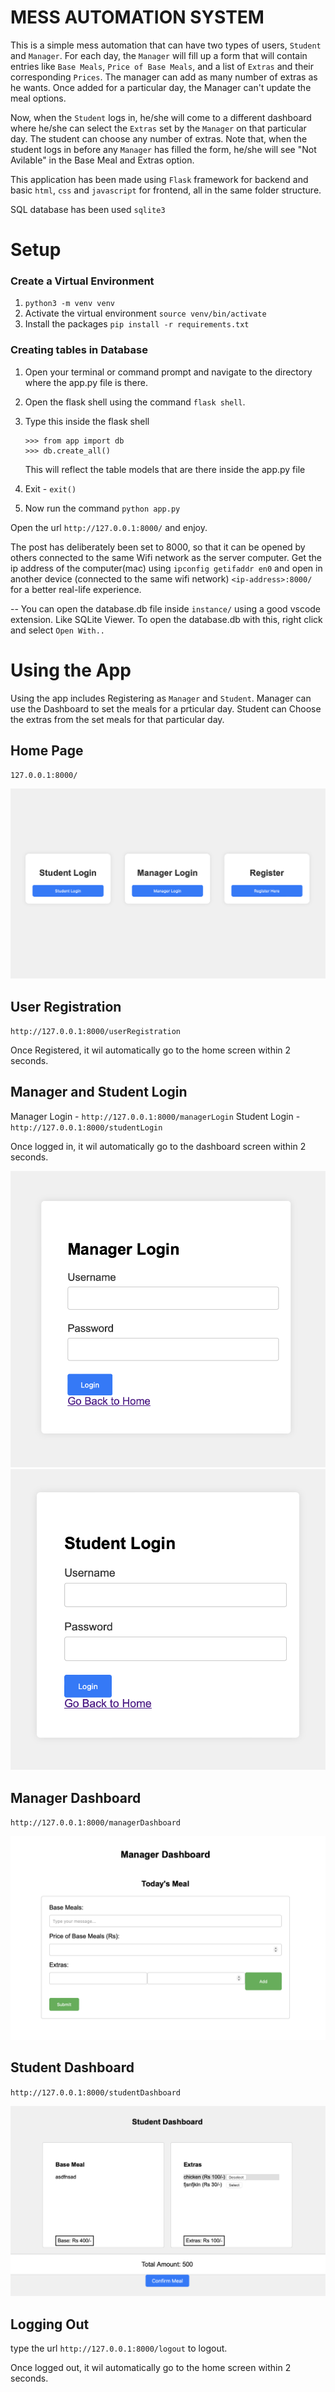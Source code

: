 # MESS AUTOMATION SYSTEM

This is a simple mess automation that can have two types of users, `Student` and `Manager`. For each day, the `Manager` will fill up a form that will contain entries like `Base Meals`, `Price of Base Meals`, and a list of `Extras` and their corresponding `Prices`. The manager can add as many number of extras as he wants. Once added for a particular day, the Manager can't update the meal options.

Now, when the `Student` logs in, he/she will come to a different dashboard where he/she can select the `Extras` set by the `Manager` on that particular day. The student can choose any number of extras. 
Note that, when the student logs in before any `Manager` has filled the form, he/she will see "Not Avilable" in the Base Meal and Extras option.

This application has been made using `Flask` framework for backend and basic `html`, `css` and `javascript` for frontend, all in the same folder structure. 

SQL database has been used `sqlite3`



# Setup

### Create a Virtual Environment

1. `python3 -m venv venv`
2. Activate the virtual environment
`source venv/bin/activate`
3. Install the packages
`pip install -r requirements.txt`


### Creating tables in Database

1. Open your terminal or command prompt and navigate to the directory where the app.py file is there.
2. Open the flask shell using the command `flask shell`.
3. Type this inside the flask shell
    ```
    >>> from app import db
    >>> db.create_all()
    ```
    This will reflect the table models that are there inside the app.py file

4. Exit - `exit()`

5. Now run the command `python app.py`

Open the url `http://127.0.0.1:8000/` and enjoy.

The post has deliberately been set to 8000, so that it can be opened by others connected to the same Wifi network as the server computer.
Get the ip address of the computer(mac) using `ipconfig getifaddr en0` and open in another device (connected to the same wifi network) `<ip-address>:8000/` for a better real-life experience. 


-- You can open the database.db file inside `instance/` using a good vscode extension. Like SQLite Viewer. To open the database.db with this, right click and select `Open With..`

# Using the App

Using the app includes Registering as `Manager` and `Student`. Manager can use the Dashboard to set the meals for a prticular day. Student can Choose the extras from the set meals for that particular day. 

## Home Page

`127.0.0.1:8000/`

![screenshot](/resources/home.png?raw=true "Home Page")
<!-- <img src="/resources/home.png" alt="screenshot" width="400" height="300"/> -->

## User Registration

`http://127.0.0.1:8000/userRegistration`

Once Registered, it wil automatically go to the home screen within 2 seconds.

<!-- ![screenshot](/resources/userRegistration.png?raw=false "User Registration") -->

## Manager and Student Login

Manager Login - `http://127.0.0.1:8000/managerLogin`
Student Login - `http://127.0.0.1:8000/studentLogin`

Once logged in, it wil automatically go to the dashboard screen within 2 seconds.

![screenshot](/resources/managerLogin.png?raw=false "Manager Page")
![screenshot](/resources/studentLogin.png?raw=true "Student Page")

## Manager Dashboard

`http://127.0.0.1:8000/managerDashboard`

![screenshot](/resources/managerDashboard.png?raw=true "Manager Dashboard")

## Student Dashboard

`http://127.0.0.1:8000/studentDashboard`

![screenshot](/resources/studentDashboard.png?raw=true "Student Dashboard")

## Logging Out

type the url `http://127.0.0.1:8000/logout` to logout.

Once logged out, it wil automatically go to the home screen within 2 seconds.
